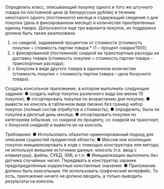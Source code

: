 Определить класс, описывающий покупку одного и того же штучного товара по постоянной цене (в белорусских рублях) в течение некоторого одного (постоянного) месяца и содержащий сведения о дне покупки (день в фиксированном месяце) и количестве приобретенных единиц товара.
Допускаются еще три варианта покупок, их поддержка должна быть также реализована:
1.	со скидкой, задаваемой процентом от стоимости
(стоимость покупки = стоимость партии товара * (1 – процент скидки/100));
2.	с фиксированной (постоянной) скидкой на транспортные расходы на доставку товара 
(стоимость покупки = стоимость партии товара – транспортные расходы);
3.	с бонусом в виде другого товара в единичном количестве 
(стоимость покупки = стоимость партии товара – цена бонусного товара).

 Создать консольное приложение, в котором выполнить следующие задания:
●	 cоздать набор покупок различного вида (не менее 10 покупок);
●	 отсортировать покупки по возрастанию дня покупки;
●	 вывести на консоль в табличном виде (можно без границ) набор покупок (полный состав атрибутов и стоимость);
●	определить, была ли покупка в десятый день месяца;
●	отсортировать покупки по категориям (обычная, со скидкой по проценту, со скидкой на транспорт, с бонусной скидкой) и вывести их на консоль.
 
 Требования:
●	Использовать объектно-ориентированный подход для описания сущностей предметной области;
●	Массив или коллекцию покупок инициализировать в коде с помощью конструктора или метода, не используя внешние источники данных: консоль (т.е. ввод с клавиатуры), файлы, СУБД, XML и т.п.
●	Инициализацию выполнить без датчика случайных чисел. Передавать в конструктор заранее предопределённые корректные константные значения.
●	Приложение должно быть консольным. Не использовать графический интерфейс. То есть, приложение ничего не должно вводить, а только выводить результаты на консоль.
